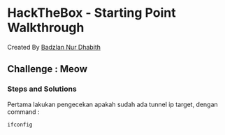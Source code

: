 # HackTheBox - Starting Point Walkthrough
Created By [Badzlan Nur Dhabith](https://www.linkedin.com/in/badzlannurdhabith/)

## Challenge : Meow
### Steps and Solutions
Pertama lakukan pengecekan apakah sudah ada tunnel ip target, dengan command :
```
ifconfig
```
